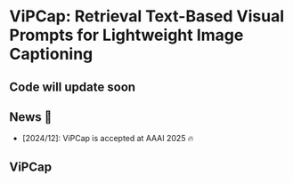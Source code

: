 # ViPCap: Retrieval Text-Based Visual Prompts for Lightweight Image Captioning

## Code will update soon

## News 🚀
* [2024/12]: ViPCap is accepted at AAAI 2025 🔥

## ViPCap

